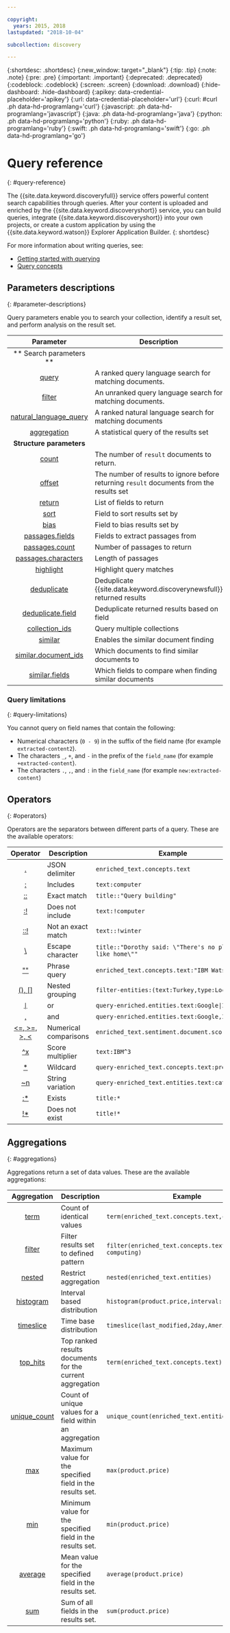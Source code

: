 ```yaml
---

copyright:
  years: 2015, 2018
lastupdated: "2018-10-04"

subcollection: discovery

---
```


{:shortdesc: .shortdesc}
{:new_window: target="_blank"}
{:tip: .tip}
{:note: .note}
{:pre: .pre}
{:important: .important}
{:deprecated: .deprecated}
{:codeblock: .codeblock}
{:screen: .screen}
{:download: .download}
{:hide-dashboard: .hide-dashboard}
{:apikey: data-credential-placeholder='apikey'} 
{:url: data-credential-placeholder='url'}
{:curl: #curl .ph data-hd-programlang='curl'}
{:javascript: .ph data-hd-programlang='javascript'}
{:java: .ph data-hd-programlang='java'}
{:python: .ph data-hd-programlang='python'}
{:ruby: .ph data-hd-programlang='ruby'}
{:swift: .ph data-hd-programlang='swift'}
{:go: .ph data-hd-programlang='go'}

# Query reference
{: #query-reference}

The {{site.data.keyword.discoveryfull}} service offers powerful content search capabilities through queries. After your content is uploaded and enriched by the {{site.data.keyword.discoveryshort}} service, you can build queries, integrate {{site.data.keyword.discoveryshort}} into your own projects, or create a custom application by using the {{site.data.keyword.watson}} Explorer Application Builder.
{: shortdesc}

For more information about writing queries, see:
- [Getting started with querying](/docs/services/discovery/getting-started-query.html)
- [Query concepts](/docs/services/discovery/using.html)

## Parameters descriptions
{: #parameter-descriptions}

Query parameters enable you to search your collection, identify a result set, and perform analysis on the result set.


| Parameter | Description | Example |
|:-------------------:|------------------------------------------------------------|--------------------------------|
|** Search parameters **|  |  |
| [query](/docs/services/discovery/query-parameters.html#query) | A ranked query language search for matching documents. | `query=bees` |
| [filter](/docs/services/discovery/query-parameters.html#filter) | An unranked query language search for matching documents. | `filter=bees` |
| [natural_language_query](/docs/services/discovery/query-parameters.html#nlq) | A ranked natural language search for matching documents | `natural_language_query="How do bees fly"` |
| [aggregation](/docs/services/discovery/query-parameters.html#aggregation) | A statistical query of the results set | `aggregation=term(enriched_text.entities.type)` |
| **Structure parameters** | | |
| [count](/docs/services/discovery/query-parameters.html#count) | The number of `result` documents to return. | `count=15` |
| [offset](/docs/services/discovery/query-parameters.html#offset) | The number of results to ignore before returning `result` documents from the results set | `offset=100` |
| [return](/docs/services/discovery/query-parameters.html#return) | List of fields to return | `return=title,url` |
| [sort](/docs/services/discovery/query-parameters.html#sort) | Field to sort results set by | `sort=enriched_text.sentiment.document.score` |
| [bias](/docs/services/discovery/query-parameters.html#bias) | Field to bias results set by | `bias=publication_date` |
| [passages.fields](/docs/services/discovery/query-parameters.html#passages_fields) | Fields to extract passages from | `passages=true&passages.fields=text,abstract,conclusion` |
| [passages.count](/docs/services/discovery/query-parameters.html#passages_count) | Number of passages to return | `passages=true&passages.count=6` |
| [passages.characters](/docs/services/discovery/query-parameters.html#passages_characters) | Length of passages | `passages=true&passages.characters=144` |
| [highlight](/docs/services/discovery/query-parameters.html#highlight) | Highlight query matches | `highlight=true` |
| [deduplicate](/docs/services/discovery/query-parameters.html#deduplicate) | Deduplicate {{site.data.keyword.discoverynewsfull}} returned results | `deduplicate=true` |
| [deduplicate.field](/docs/services/discovery/query-parameters.html#deduplicate_field) | Deduplicate returned results based on field | `deduplicate.field=title` |
| [collection_ids](/docs/services/discovery/query-parameters.html#collection_ids) | Query multiple collections | `collection_ids={1},{2},{3}` |
| [similar](/docs/services/discovery/query-parameters.html#similar) | Enables the similar document finding | `similar=true` |
| [similar.document_ids](/docs/services/discovery/query-parameters.html#similar_document_ids) | Which documents to find similar documents to | `similar.document_ids={id1},{id2}` |
| [similar.fields](/docs/services/discovery/query-parameters.html#similar_fields) | Which fields to compare when finding similar documents | `similar.fields=text,title` |

### Query limitations
{: #query-limitations}

You cannot query on field names that contain the following:
- Numerical characters (`0 - 9`) in the suffix of the field name (for example `extracted-content2`).
- The characters `_`, `+`, and `-` in the prefix of the `field_name` (for example `+extracted-content`).
- The characters `.`, `,`, and `:` in the `field_name` (for example `new:extracted-content`)

## Operators
{: #operators}

Operators are the separators between different parts of a query. These are the available operators:

| Operator | Description | Example |
|:-------------------:|------------------------------------------------------------|--------------------------------|
| [.](/docs/services/discovery/query-operators.html#delimiter) | JSON delimiter | `enriched_text.concepts.text` |
| [:](/docs/services/discovery/query-operators.html#includes) | Includes | `text:computer` |
| [::](/docs/services/discovery/query-operators.html#match) | Exact match | `title::"Query building"` |
| [:!](/docs/services/discovery/query-operators.html#notinclude) | Does not include | `text:!computer` |
| [::!](/docs/services/discovery/query-operators.html#notamatch) | Not an exact match | `text::!winter` |
| [\\](/docs/services/discovery/query-operators.html#escape) | Escape character | `title::"Dorothy said: \"There's no place like home\""` |
| [""](/docs/services/discovery/query-operators.html#phrase) | Phrase query | `enriched_text.concepts.text:"IBM Watson"` |
| [(), \[\]](/docs/services/discovery/query-operators.html#nestedquery) | Nested grouping | `filter-entities:(text:Turkey,type:Location)` |
| [<code>&#124;</code>](/docs/services/discovery/query-operators.html#or) | or | <code>query-enriched.entities.text:Google&#124;IBM</code> |
| [,](/docs/services/discovery/query-operators.html#and) | and | `query-enriched.entities.text:Google,IBM` |
| [<=, >=, >, <](/docs/services/discovery/query-operators.html#comparisons) | Numerical comparisons |  `enriched_text.sentiment.document.score>0.679`     |
| [^x](/docs/services/discovery/query-operators.html#multiplier) | Score multiplier | `text:IBM^3` |
| [*](/docs/services/discovery/query-operators.html#wildcard) | Wildcard | `query-enriched_text.concepts.text:pre*` |
| [~n](/docs/services/discovery/query-operators.html#variation) | String variation | `query-enriched_text.entities.text:cat~1` |
| [:*](/docs/services/discovery/query-operators.html#exists) | Exists | `title:*` |
| [!*](/docs/services/discovery/query-operators.html#dnexist) | Does not exist | `title!*` |

## Aggregations
{: #aggregations}

Aggregations return a set of data values. These are the available aggregations:

| Aggregation | Description | Example |
|:-------------------:|------------------------------------------------------------|--------------------------------|
| [term](/docs/services/discovery/query-aggregations.html#term) | Count of identical values | `term(enriched_text.concepts.text,count:10)` |
| [filter](/docs/services/discovery/query-aggregations.html#aggfilter) | Filter results set to defined pattern | `filter(enriched_text.concepts.text:cloud computing)`
| [nested](/docs/services/discovery/query-aggregations.html#nested) | Restrict aggregation | `nested(enriched_text.entities)` |
| [histogram](/docs/services/discovery/query-aggregations.html#histogram) | Interval based distribution | `histogram(product.price,interval:1)` |
| [timeslice](/docs/services/discovery/query-aggregations.html#timeslice) | Time base distribution | `timeslice(last_modified,2day,America/New York)` |
| [top_hits](/docs/services/discovery/query-aggregations.html#top_hits) | Top ranked results documents for the current aggregation | `term(enriched_text.concepts.text).top_hits(10)` |
| [unique_count](/docs/services/discovery/query-aggregations.html#unique_count) | Count of unique values for a field within an aggregation | `unique_count(enriched_text.entities.type)` |
| [max](/docs/services/discovery/query-aggregations.html#max) | Maximum value for the specified field in the results set. | `max(product.price)` |
| [min](/docs/services/discovery/query-aggregations.html#min) | Minimum value for the specified field in the results set. | `min(product.price)` |
| [average](/docs/services/discovery/query-aggregations.html#average) |Mean value for the specified field in the results set. | `average(product.price)` |
| [sum](/docs/services/discovery/query-aggregations.html#sum) | Sum of all fields in the results set. | `sum(product.price)` |
